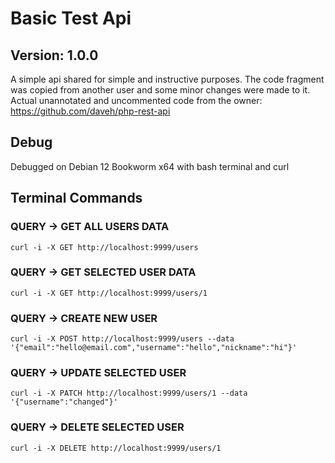 # Basic Test Api
## Version: 1.0.0
A simple api shared for simple and instructive purposes. The code fragment was copied from another user and some minor changes were made to it. Actual unannotated and uncommented code from the owner: https://github.com/daveh/php-rest-api

## Debug
Debugged on Debian 12 Bookworm x64 with bash terminal and curl

## Terminal Commands
### QUERY -> GET ALL USERS DATA
`curl -i -X GET http://localhost:9999/users`
### QUERY -> GET SELECTED USER DATA
`curl -i -X GET http://localhost:9999/users/1`
### QUERY -> CREATE NEW USER
`curl -i -X POST http://localhost:9999/users --data '{"email":"hello@email.com","username":"hello","nickname":"hi"}'`
### QUERY -> UPDATE SELECTED USER
`curl -i -X PATCH http://localhost:9999/users/1 --data '{"username":"changed"}'`
### QUERY -> DELETE SELECTED USER
`curl -i -X DELETE http://localhost:9999/users/1`